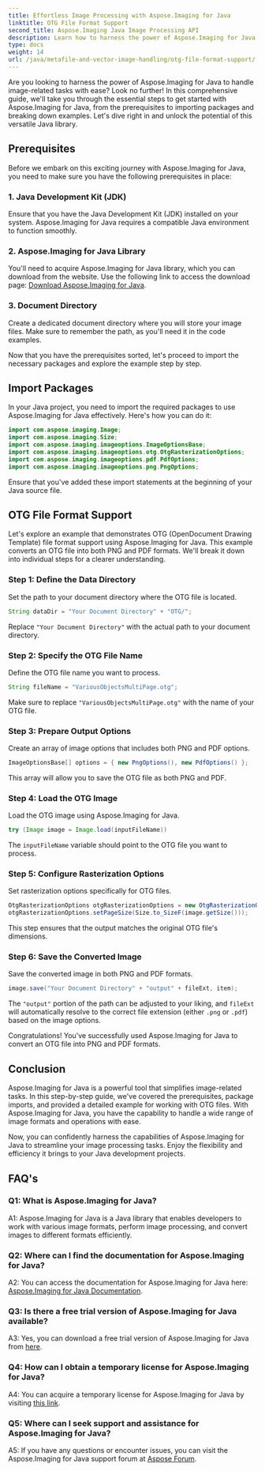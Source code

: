 ```yaml
---
title: Effortless Image Processing with Aspose.Imaging for Java
linktitle: OTG File Format Support
second_title: Aspose.Imaging Java Image Processing API
description: Learn how to harness the power of Aspose.Imaging for Java in this step-by-step guide. Optimize your image processing with ease.
type: docs
weight: 14
url: /java/metafile-and-vector-image-handling/otg-file-format-support/
---
```

Are you looking to harness the power of Aspose.Imaging for Java to handle image-related tasks with ease? Look no further! In this comprehensive guide, we'll take you through the essential steps to get started with Aspose.Imaging for Java, from the prerequisites to importing packages and breaking down examples. Let's dive right in and unlock the potential of this versatile Java library.

## Prerequisites

Before we embark on this exciting journey with Aspose.Imaging for Java, you need to make sure you have the following prerequisites in place:

### 1. Java Development Kit (JDK)

Ensure that you have the Java Development Kit (JDK) installed on your system. Aspose.Imaging for Java requires a compatible Java environment to function smoothly.

### 2. Aspose.Imaging for Java Library

You'll need to acquire Aspose.Imaging for Java library, which you can download from the website. Use the following link to access the download page: [Download Aspose.Imaging for Java](https://releases.aspose.com/imaging/java/).

### 3. Document Directory

Create a dedicated document directory where you will store your image files. Make sure to remember the path, as you'll need it in the code examples.

Now that you have the prerequisites sorted, let's proceed to import the necessary packages and explore the example step by step.

## Import Packages

In your Java project, you need to import the required packages to use Aspose.Imaging for Java effectively. Here's how you can do it:

```java
import com.aspose.imaging.Image;
import com.aspose.imaging.Size;
import com.aspose.imaging.imageoptions.ImageOptionsBase;
import com.aspose.imaging.imageoptions.otg.OtgRasterizationOptions;
import com.aspose.imaging.imageoptions.pdf.PdfOptions;
import com.aspose.imaging.imageoptions.png.PngOptions;
```

Ensure that you've added these import statements at the beginning of your Java source file.

## OTG File Format Support

Let's explore an example that demonstrates OTG (OpenDocument Drawing Template) file format support using Aspose.Imaging for Java. This example converts an OTG file into both PNG and PDF formats. We'll break it down into individual steps for a clearer understanding.

### Step 1: Define the Data Directory

Set the path to your document directory where the OTG file is located.

```java
String dataDir = "Your Document Directory" + "OTG/";
```

Replace `"Your Document Directory"` with the actual path to your document directory.

### Step 2: Specify the OTG File Name

Define the OTG file name you want to process.

```java
String fileName = "VariousObjectsMultiPage.otg";
```

Make sure to replace `"VariousObjectsMultiPage.otg"` with the name of your OTG file.

### Step 3: Prepare Output Options

Create an array of image options that includes both PNG and PDF options.

```java
ImageOptionsBase[] options = { new PngOptions(), new PdfOptions() };
```

This array will allow you to save the OTG file as both PNG and PDF.

### Step 4: Load the OTG Image

Load the OTG image using Aspose.Imaging for Java.

```java
try (Image image = Image.load(inputFileName))
```

The `inputFileName` variable should point to the OTG file you want to process.

### Step 5: Configure Rasterization Options

Set rasterization options specifically for OTG files.

```java
OtgRasterizationOptions otgRasterizationOptions = new OtgRasterizationOptions();
otgRasterizationOptions.setPageSize(Size.to_SizeF(image.getSize()));
```

This step ensures that the output matches the original OTG file's dimensions.

### Step 6: Save the Converted Image

Save the converted image in both PNG and PDF formats.

```java
image.save("Your Document Directory" + "output" + fileExt, item);
```

The `"output"` portion of the path can be adjusted to your liking, and `fileExt` will automatically resolve to the correct file extension (either `.png` or `.pdf`) based on the image options.

Congratulations! You've successfully used Aspose.Imaging for Java to convert an OTG file into PNG and PDF formats.

## Conclusion

Aspose.Imaging for Java is a powerful tool that simplifies image-related tasks. In this step-by-step guide, we've covered the prerequisites, package imports, and provided a detailed example for working with OTG files. With Aspose.Imaging for Java, you have the capability to handle a wide range of image formats and operations with ease.

Now, you can confidently harness the capabilities of Aspose.Imaging for Java to streamline your image processing tasks. Enjoy the flexibility and efficiency it brings to your Java development projects.

## FAQ's

### Q1: What is Aspose.Imaging for Java?

A1: Aspose.Imaging for Java is a Java library that enables developers to work with various image formats, perform image processing, and convert images to different formats efficiently.

### Q2: Where can I find the documentation for Aspose.Imaging for Java?

A2: You can access the documentation for Aspose.Imaging for Java here: [Aspose.Imaging for Java Documentation](https://reference.aspose.com/imaging/java/).

### Q3: Is there a free trial version of Aspose.Imaging for Java available?

A3: Yes, you can download a free trial version of Aspose.Imaging for Java from [here](https://releases.aspose.com/).

### Q4: How can I obtain a temporary license for Aspose.Imaging for Java?

A4: You can acquire a temporary license for Aspose.Imaging for Java by visiting [this link](https://purchase.aspose.com/temporary-license/).

### Q5: Where can I seek support and assistance for Aspose.Imaging for Java?

A5: If you have any questions or encounter issues, you can visit the Aspose.Imaging for Java support forum at [Aspose Forum](https://forum.aspose.com/).

